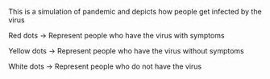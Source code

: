 This is a simulation of pandemic and depicts how people get infected by the virus

Red dots -> Represent people who have the virus with symptoms

Yellow dots -> Represent people who have the virus without symptoms

White dots -> Represent people who do not have the virus
